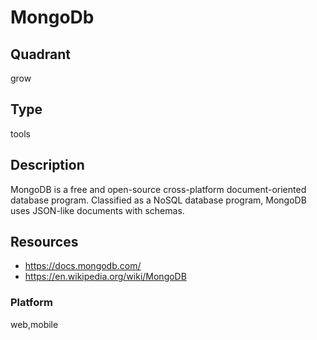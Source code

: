# MongoDb

## Quadrant
grow

## Type
tools

## Description
MongoDB is a free and open-source cross-platform document-oriented database program. 
Classified as a NoSQL database program, MongoDB uses JSON-like documents with schemas.

## Resources
* https://docs.mongodb.com/
* https://en.wikipedia.org/wiki/MongoDB

### Platform
web,mobile